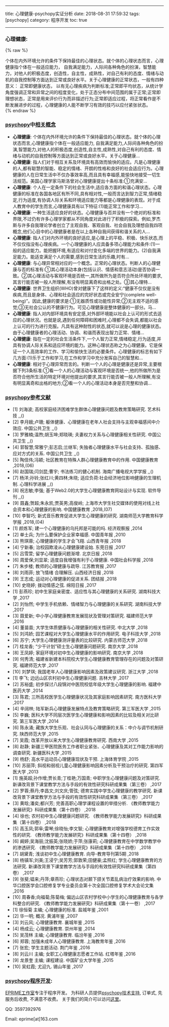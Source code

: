 
---
title: 心理健康-psychopy实证分析
date: 2018-08-31 17:59:32
tags: [psychopy]
category: 程序开发
toc: true

---



<span></span>
<!-- more -->



### 心理健康:

{% raw %}
<div class="p1">个体在内外环境允许的条件下保持最佳的心理状态。就个体的心理状态而言，心理健康指个体在一般适应能力， 自我满足能力，人际间各种角色的扮演，智慧能力，对他人的积极态度，创造性，自主性，成熟性，对自己有利的态度、情绪与动机的自我控制等方面达到正常或良好水平。关于心理健康的正常状态，一般有四种意义： 正常即健康状态， 以有无心理疾病为判断标准;正常即平均状态，从统计学角度强调正常和异常之间的程度变化，处于正态分布中间范围的属于正常;正常即理想状态，正常是用来评价行为而非描述行为;正常即适应过程，将正常看作是不断发展进步的过程，心理健康的人能不断学习有效的技巧以应付紧张状态。</div>
{% endraw %}



### [psychopy](/tags/psychopy/)中[相关概念](/categories/程序开发)

- **心理健康**: 个体在内外环境允许的条件下保持最佳的心理状态。就个体的心理状态而言,心理健康指个体在一般适应能力, 自我满足能力,人际间各种角色的扮演,智慧能力,对他人的积极态度,创造性,自主性,成熟性,对自己有利的态度、情绪与动机的自我控制等方面达到正常或良好水平。关于心理健康...
- **心理健康**: 指人们对于相互关系及环境具有高效而愉快的适应。凡是心理健康的人,都有聪慧的智能、稳定的情绪、开朗的性格和良好的社会适应行为。心理健康的人在日常生活中不仅办事效率高,而且具有幸福感,能愉快地接受一切生活规范。美国心理学家马斯洛曾对心理健康提出十条标准:①充满安...
- **心理健康**: 个人在一定条件下的社会生活中,适应各方面的和谐心理状态。心理健康的标准在各国各地区有所不同,具有相对性,一般而言达到智力正常,情绪稳定,行为适度,有协调人际关系和环境适应能力等都是心理健康的表现。对于成人教育中的学生而言,心理健康具有以下特征:(1)能正常工作和学习...
- **心理健康**: 一种生活适应良好的状态。心理健康与否并没有一个绝对的标准和界限,不过仍有许多心理学家都从不同角度对此进行了积极的探索。例如,罗杰斯与许多自我理论学者创立了主观自我、客观自我、社会自我及理想自我四项概念,他们心目中的心理健康者是在以上各种自我间获得和谐关系的人...
- **心理健康**: 指人们对内外环境的良好适应,是心理上的平稳、积极、快乐状态,而不仅仅指没有心理疾病。一个心理健康的人应具备多项心理能力和条件:(1)一般的适应能力。能把握环境,有适应和对付变化多端的世界的能力。(2)自我满足能力。能适变满足个人的需要,感到日常生活的乐趣,时有...
- **心理健康**: 与心理异常相对应的一个概念。正常的心理状态。判断人的心理健康与否的标准有:①其心理活动本身(包括认识、情感和意志活动)是否协调一致。②其心理活动与客观环境是否统一,其所做所为是否符合所处环境的要求,其言行能否被一般人所理解,有没有明显离奇和出格之处。③其心理特...
- **心理健康**: 世界卫生组织(WHO)曾对健康下了这样的定义:“健康不仅仅是没有疾病,而且是身体、心理和社会适应的完好状态或完全安宁(complete  well-being)”。因此,健康的要求是:①无器质性或功能性异常;②无主观不适的感觉;③无社会公认的不健康行为。可见心理健康是整体健康的一部分。马...
- **心理健康**: 指人对内部环境具有安定感,对外部环境能以社会上认可的形式去适应的心理状况。也就是说,遇到任何障碍和困难时,心理都不会失调,都能以社会上认可的行为进行克服。凡具有这种耐性的状态,就可以说是心理的健康状态。由于心理健康者的心理活动、协调、和谐而表现出智力正常、情绪...
- **心理健康**: 指在一定的社会生活条件下,一个人智力正常,情绪稳定,行为适度,并具有协调人际关系和适应环境的能力。这种心理状态称之为心理健康。它是保证一个人高效率的工作、学习和愉快生活的必要条件。心理健康的标志有如下几方面:(1)乐于工作和学习,在工作和学习中充分发挥自己的智慧和...
- **心理健康**: 相对于心理异常而言的。判断一个人的心理是健康还是异常,主要根据下列3条标准:①看一个人的心理活动与客观环境是否统一,他的所做所为是否符合他所生活的特定环境对他提出的要求,其言行能否被一般人所理解,有没有明显离奇和出格的地方;②看一个人的心理活动本身是否完整和协调...


### [psychopy](/tags/psychopy/)[参考文献](/categories/程序开发/)

- [1]  刘海波; 高校家庭经济困难学生群体心理健康问题及教育策略研究. 艺术科技 ,,()
- [2]  李月娥;卢珊; 躯体健康、心理健康在老年人社会支持与主观幸福感间中介效应. 中国公共卫生 ,,()
- [3]  罗雅楠;温煦;胡玉坤;郑晓瑛; 夫妻权力关系与心理健康相关性研究. 中国公共卫生 ,,()
- [4]  郭智慧;常雅宁;彭志启;兰继军; 失独者心理健康水平与社会支持、孤独感、应对方式的关系. 中国公共卫生 ,,()
- [5]  陶信伟;冯颖; 社区教育在特殊人群心理健康教育中的作用. 中国健康教育 ,2018,(06)
- [6]  赵国瑞;闫剑昆;曹宇; 书法练习的健心机制. 海南广播电视大学学报 ,,()
- [7]  杨洋;孙铃;张红川;黄四林;朱晓; 适应负荷:社会经济地位影响健康的生理机制. 心理科学进展 ,,()
- [8]  祝志敏;李强; 基于Web2.0的大学生心理健康教育网站设计与实现. 软件导刊 ,,()
- [9]  聂鑫;贺超;朱永凯;贾英男;高俊岭; 上海市大学生社交媒体的使用对线上社会资本和心理健康的影响. 中国健康教育 ,2018,(07)
- [10]  李智巧; 新式音乐教育促进大学生心理健康的研究. 湖南师范大学教育科学学报 ,2018,(04)
- [1]  颜炼军; 建一个心理健康的乌托邦是可能的吗. 经济观察报 ,2014
- [2]  单士兵; 为什么要保护企业家幸福感. 中国青年报 ,2010
- [3]  熊琪蓉; 心理健康的学生才会飞翔. 山西青年报 ,2018
- [4]  宁新春; 治校园欺凌从心理健康建设始. 东莞日报 ,2017
- [5]  吕雪萱; 留学心理健康问题渐增. 北京日报 ,2018
- [6]  周爱保;刘显翠; 适度自我增强有利于心理健康. 中国社会科学报 ,2018
- [7]  朱步楼; 教师的心理健康与疏导. 江苏教育报 ,2017
- [8]  刘雨菲; 放飞情绪  合理解压. 山西经济日报 ,2018
- [9]  王志成; 运动对心理健康的促进关系. 团结报 ,2018
- [10]  史晓婷; 拨动情感之弦. 绵阳日报 ,2017
- [1]  彭燕珍; 初中生家庭亲密度、适应性与其心理健康的关系研究. 湖南科技大学 ,2017
- [2]  刘怡然; 中学生手机依赖、情绪智力与心理健康的关系研究. 湖南科技大学 ,2017
- [3]  聂爱新; 中小学心理健康教育发展现状及管理对策研究. 福建师范大学 ,2016
- [4]  董苗苗; 大学生体质健康与心理健康的相关性研究. 中北大学 ,2018
- [5]  刘鸿娇; 园艺课程对大学生心理健康水平的作用研究. 电子科技大学 ,2018
- [6]  苏宁; 大学生心理健康测评量表的比较研究. 内蒙古师范大学 ,2018
- [7]  桂龙香; “少干计划”硕士生心理健康问题研究. 南京大学 ,2018
- [8]  王凤婷; 家庭环境对初中生心理健康的影响研究. 南京大学 ,2018
- [9]  何秀清; 福建省新建本科院校大学生心理健康教育管理存在的问题及对策研究. 福建师范大学 ,2017
- [10]  刘梦琪; 我国老年人心理健康影响因素及政策建议研究. 浙江大学 ,2018
- [1]  李飞; 边远山区农村初中生心理健康问题. 吉林大学 ,2017
- [2]  苏裕盛; 初步探讨八段锦对中医院校低年级大学生心理健康的影响. 福建中医药大学 ,2014
- [3]  陈君; 三所高校医学生心理健康状况及其家庭影响因素研究. 南方医科大学 ,2017
- [4]  辛阔林; 陆军新兵心理健康发展特点及教育策略研究. 第三军医大学 ,2015
- [5]  李巍; 医科大学不同层次医学生心理健康和影响因素的比较及相关对比研究. 第三军医大学 ,2014
- [6]  陈永涌; 藏族大学生乐观、社会认同与心理健康的关系：中介与调节机制研究. 陕西师范大学 ,2015
- [7]  吴霞; 改革开放以来大学生心理健康教育研究. 西南大学 ,2015
- [8]  赵静; 新疆三甲医院医务工作者职业紧张、心理健康及其对工作能力影响的调查研究. 新疆医科大学 ,2015
- [9]  杨舒; 高水平运动员心理健康现状及干预. 上海体育学院 ,2015
- [10]  苏丽萍; 斜视和弱视儿童心理健康影响因素分析及干预治疗的研究. 第四军医大学 ,2013
- [1]  施英超;孙作增;贾长青;丁桂艳;万国青; 中职学生心理健康问题及对策研究. 新课改背景下课堂教学方法与手段的有效性研究科研成果集（第三卷） ,2017
- [2]  罗蓉;蔡丹;李昌文;刘文庆;管弦; 德育实践中学生心理健康的教学研究. 新课改背景下课堂教学方法与手段的有效性研究科研成果集（第三卷） ,2017
- [3]  黄晗;潘奕;都兴芳; 完善高职心理学课程设置的举措分析. 《教师教学能力发展研究》科研成果集（第十四卷） ,2018
- [4]  徐也; 农村初中生心理健康问题研究. 《教师教学能力发展研究》科研成果集（第十四卷） ,2018
- [5]  高玉凤;郭阜;雷琴;徐晓怡;李文智; 心理健康教育对增强学校德育工作实效性的研究. 《教师教学能力发展研究》科研成果集（第十四卷） ,2018
- [6]  阚婷;吴海丽;沈振英;张晓娇;于萍;张康莉; 心理健康教育在中学数学教学中的渗透研究. 《教师教学能力发展研究》科研成果集（第十四卷） ,2018
- [7]  胡黛青; 浅谈初中生心理健康教育. 向导-教育导刊第5期 ,2018
- [8]  杨镇军;刘美;王浸宁;吴芳芳;郭敦荣;田健豪;孟照红; 学生心理健康教育的方法研究. 新课改背景下课堂教学方法与手段的有效性研究科研成果集（第四卷） ,2017
- [9]  张斐;韫来;丹萍;章燕珍; 心理状态对颞下颌关节紊乱病治疗效果的影响. 中华口腔医学会口腔修复学专业委员会第十次全国口腔修复学术大会论文集 ,2016
- [10]  周春香;向福菊;陈菊梅; 偏远山区农村学校中小学生的心理健康教育与各学科整合的研究. 《教师教学能力发展研究》科研成果集（第十一卷） ,2017
- [1]  徐恒菊 主编; 心理健康的标准. 盐城年鉴 ,2001
- [2]  华一明; 概况. 黄浦年鉴 ,2007
- [3]  刘云风; 心理健康教育. 襄城年鉴 ,2015
- [4]  杨成云; 心理健康教育. 崇州年鉴 ,2014
- [5]  吴茂林 主编; 心理健康教育. 临汾年鉴 ,2016
- [6]  郑蓉; 加强未成年人心理健康教育. 上海教育年鉴 ,2016
- [7]  张宏; 学生主题活动. 荆门年鉴 ,2016
- [8]  刘云川 主编; 女职工心理健康志愿者工作站. 红塔年鉴 ,2016
- [9]  龙景奎 主编; 课程建设. 中国矿业大学年鉴 ,2015
- [10]  吴虹霞; 尤迎九. 锡山年鉴 ,2017


### [psychopy](/tags/psychopy/)[程序开发](/categories/程序开发/):
[EPRIME工作室](http://eprime.cn/)专注于程序开发。
为科研人员提供[psychopy技术支持](http://eprime.cn/2018/08/17/关于EPRIME工作室/), 订单式, 先服务后收费, 不满意不收费。
关于我们的简介可以访问[这里](http://eprime.cn/2018/08/17/关于EPRIME工作室/)。

QQ: 3597392976

Email: eprime[at]163.com


